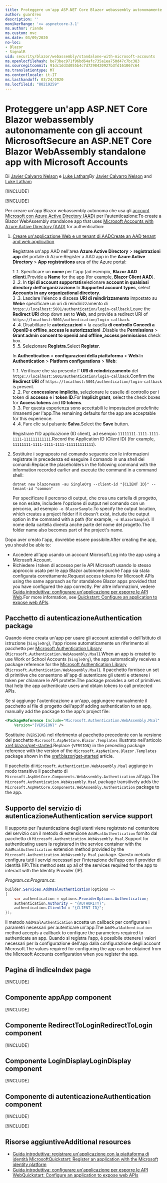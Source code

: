 ```yaml
---
title: Proteggere un'app ASP.NET Core Blazor webassembly autonomamente con gli account Microsoft
author: guardrex
description: ''
monikerRange: '>= aspnetcore-3.1'
ms.author: riande
ms.custom: mvc
ms.date: 03/09/2020
no-loc:
- Blazor
- SignalR
uid: security/blazor/webassembly/standalone-with-microsoft-accounts
ms.openlocfilehash: be73bec971f96bd64afc735a1ea750d47c7bc383
ms.sourcegitcommit: 91dc1dd3d055b4c7d7298420927b3fd161067c64
ms.translationtype: MT
ms.contentlocale: it-IT
ms.lasthandoff: 03/24/2020
ms.locfileid: "80219259"
---
```

# <a name="secure-an-aspnet-core-opno-locblazor-webassembly-standalone-app-with-microsoft-accounts"></a><span data-ttu-id="2248c-102">Proteggere un'app ASP.NET Core Blazor webassembly autonomamente con gli account Microsoft</span><span class="sxs-lookup"><span data-stu-id="2248c-102">Secure an ASP.NET Core Blazor WebAssembly standalone app with Microsoft Accounts</span></span>

<span data-ttu-id="2248c-103">Di [Javier Calvarro Nelson](https://github.com/javiercn) e [Luke Latham](https://github.com/guardrex)</span><span class="sxs-lookup"><span data-stu-id="2248c-103">By [Javier Calvarro Nelson](https://github.com/javiercn) and [Luke Latham](https://github.com/guardrex)</span></span>

[!INCLUDE[](~/includes/blazorwasm-preview-notice.md)]

[!INCLUDE[](~/includes/blazorwasm-3.2-template-article-notice.md)]

<span data-ttu-id="2248c-104">Per creare un'app Blazor webassembly autonoma che usa gli [account Microsoft con Azure Active Directory (AAD)](/azure/active-directory/develop/quickstart-register-app#register-a-new-application-using-the-azure-portal) per l'autenticazione:</span><span class="sxs-lookup"><span data-stu-id="2248c-104">To create a Blazor WebAssembly standalone app that uses [Microsoft Accounts with Azure Active Directory (AAD)](/azure/active-directory/develop/quickstart-register-app#register-a-new-application-using-the-azure-portal) for authentication:</span></span>

1. [<span data-ttu-id="2248c-105">Creare un'applicazione Web e un tenant di AAD</span><span class="sxs-lookup"><span data-stu-id="2248c-105">Create an AAD tenant and web application</span></span>](/azure/active-directory/develop/v2-overview)

   <span data-ttu-id="2248c-106">Registrare un'app AAD nell'area **Azure Active Directory** > **registrazioni app** del portale di Azure:</span><span class="sxs-lookup"><span data-stu-id="2248c-106">Register a AAD app in the **Azure Active Directory** > **App registrations** area of the Azure portal:</span></span>

   <span data-ttu-id="2248c-107">1 \.</span><span class="sxs-lookup"><span data-stu-id="2248c-107">1\.</span></span> <span data-ttu-id="2248c-108">Specificare un **nome** per l'app (ad esempio, **Blazor AAD client**).</span><span class="sxs-lookup"><span data-stu-id="2248c-108">Provide a **Name** for the app (for example, **Blazor Client AAD**).</span></span><br>
   <span data-ttu-id="2248c-109">2 \.</span><span class="sxs-lookup"><span data-stu-id="2248c-109">2\.</span></span> <span data-ttu-id="2248c-110">In **tipi di account supportati**selezionare **account in qualsiasi directory dell'organizzazione**.</span><span class="sxs-lookup"><span data-stu-id="2248c-110">In **Supported account types**, select **Accounts in any organizational directory**.</span></span><br>
   <span data-ttu-id="2248c-111">3 \.</span><span class="sxs-lookup"><span data-stu-id="2248c-111">3\.</span></span> <span data-ttu-id="2248c-112">Lasciare l'elenco a discesa **URI di reindirizzamento** impostato su **Web**e specificare un uri di reindirizzamento di `https://localhost:5001/authentication/login-callback`.</span><span class="sxs-lookup"><span data-stu-id="2248c-112">Leave the **Redirect URI** drop down set to **Web**, and provide a redirect URI of `https://localhost:5001/authentication/login-callback`.</span></span><br>
   <span data-ttu-id="2248c-113">4 \.</span><span class="sxs-lookup"><span data-stu-id="2248c-113">4\.</span></span> <span data-ttu-id="2248c-114">Disabilitare le **autorizzazioni** > la casella **di controllo Concedi a OpenID e offline_access le autorizzazioni** .</span><span class="sxs-lookup"><span data-stu-id="2248c-114">Disable the **Permissions** > **Grant admin concent to openid and offline_access permissions** check box.</span></span><br>
   <span data-ttu-id="2248c-115">5 \.</span><span class="sxs-lookup"><span data-stu-id="2248c-115">5\.</span></span> <span data-ttu-id="2248c-116">Selezionare **Registra**.</span><span class="sxs-lookup"><span data-stu-id="2248c-116">Select **Register**.</span></span>

   <span data-ttu-id="2248c-117">In **Authentication** > **configurazioni della piattaforma** > **Web**:</span><span class="sxs-lookup"><span data-stu-id="2248c-117">In **Authentication** > **Platform configurations** > **Web**:</span></span>

   <span data-ttu-id="2248c-118">1 \.</span><span class="sxs-lookup"><span data-stu-id="2248c-118">1\.</span></span> <span data-ttu-id="2248c-119">Verificare che sia presente l' **URI di reindirizzamento** del `https://localhost:5001/authentication/login-callback`.</span><span class="sxs-lookup"><span data-stu-id="2248c-119">Confirm the **Redirect URI** of `https://localhost:5001/authentication/login-callback` is present.</span></span><br>
   <span data-ttu-id="2248c-120">2 \.</span><span class="sxs-lookup"><span data-stu-id="2248c-120">2\.</span></span> <span data-ttu-id="2248c-121">Per **concessione implicita**, selezionare le caselle di controllo per i token di **accesso** e i **token ID**.</span><span class="sxs-lookup"><span data-stu-id="2248c-121">For **Implicit grant**, select the check boxes for **Access tokens** and **ID tokens**.</span></span><br>
   <span data-ttu-id="2248c-122">3 \.</span><span class="sxs-lookup"><span data-stu-id="2248c-122">3\.</span></span> <span data-ttu-id="2248c-123">Per questa esperienza sono accettabili le impostazioni predefinite rimanenti per l'app.</span><span class="sxs-lookup"><span data-stu-id="2248c-123">The remaining defaults for the app are acceptable for this experience.</span></span><br>
   <span data-ttu-id="2248c-124">4 \.</span><span class="sxs-lookup"><span data-stu-id="2248c-124">4\.</span></span> <span data-ttu-id="2248c-125">Fare clic sul pulsante **Salva**.</span><span class="sxs-lookup"><span data-stu-id="2248c-125">Select the **Save** button.</span></span>

   <span data-ttu-id="2248c-126">Registrare l'ID applicazione (ID client), ad esempio `11111111-1111-1111-1111-111111111111`.</span><span class="sxs-lookup"><span data-stu-id="2248c-126">Record the Application ID (Client ID) (for example, `11111111-1111-1111-1111-111111111111`).</span></span>

1. <span data-ttu-id="2248c-127">Sostituire i segnaposto nel comando seguente con le informazioni registrate in precedenza ed eseguire il comando in una shell dei comandi:</span><span class="sxs-lookup"><span data-stu-id="2248c-127">Replace the placeholders in the following command with the information recorded earlier and execute the command in a command shell:</span></span>

   ```dotnetcli
   dotnet new blazorwasm -au SingleOrg --client-id "{CLIENT ID}" --tenant-id "common"
   ```

   <span data-ttu-id="2248c-128">Per specificare il percorso di output, che crea una cartella di progetto, se non esiste, includere l'opzione di output nel comando con un percorso, ad esempio `-o BlazorSample`.</span><span class="sxs-lookup"><span data-stu-id="2248c-128">To specify the output location, which creates a project folder if it doesn't exist, include the output option in the command with a path (for example, `-o BlazorSample`).</span></span> <span data-ttu-id="2248c-129">Il nome della cartella diventa anche parte del nome del progetto.</span><span class="sxs-lookup"><span data-stu-id="2248c-129">The folder name also becomes part of the project's name.</span></span>

<span data-ttu-id="2248c-130">Dopo aver creato l'app, dovrebbe essere possibile:</span><span class="sxs-lookup"><span data-stu-id="2248c-130">After creating the app, you should be able to:</span></span>

* <span data-ttu-id="2248c-131">Accedere all'app usando un account Microsoft.</span><span class="sxs-lookup"><span data-stu-id="2248c-131">Log into the app using a Microsoft Account.</span></span>
* <span data-ttu-id="2248c-132">Richiedere i token di accesso per le API Microsoft usando lo stesso approccio usato per le app Blazor autonome purché l'app sia stata configurata correttamente.</span><span class="sxs-lookup"><span data-stu-id="2248c-132">Request access tokens for Microsoft APIs using the same approach as for standalone Blazor apps provided that you have configured the app correctly.</span></span> <span data-ttu-id="2248c-133">Per altre informazioni, vedere [Guida introduttiva: configurare un'applicazione per esporre le API Web](/azure/active-directory/develop/quickstart-configure-app-expose-web-apis).</span><span class="sxs-lookup"><span data-stu-id="2248c-133">For more information, see [Quickstart: Configure an application to expose web APIs](/azure/active-directory/develop/quickstart-configure-app-expose-web-apis).</span></span>

## <a name="authentication-package"></a><span data-ttu-id="2248c-134">Pacchetto di autenticazione</span><span class="sxs-lookup"><span data-stu-id="2248c-134">Authentication package</span></span>

<span data-ttu-id="2248c-135">Quando viene creata un'app per usare gli account aziendali o dell'Istituto di istruzione (`SingleOrg`), l'app riceve automaticamente un riferimento al pacchetto per [Microsoft Authentication Library](/azure/active-directory/develop/msal-overview) (`Microsoft.Authentication.WebAssembly.Msal`).</span><span class="sxs-lookup"><span data-stu-id="2248c-135">When an app is created to use Work or School Accounts (`SingleOrg`), the app automatically receives a package reference for the [Microsoft Authentication Library](/azure/active-directory/develop/msal-overview) (`Microsoft.Authentication.WebAssembly.Msal`).</span></span> <span data-ttu-id="2248c-136">Il pacchetto fornisce un set di primitive che consentono all'app di autenticare gli utenti e ottenere i token per chiamare le API protette.</span><span class="sxs-lookup"><span data-stu-id="2248c-136">The package provides a set of primitives that help the app authenticate users and obtain tokens to call protected APIs.</span></span>

<span data-ttu-id="2248c-137">Se si aggiunge l'autenticazione a un'app, aggiungere manualmente il pacchetto al file di progetto dell'app:</span><span class="sxs-lookup"><span data-stu-id="2248c-137">If adding authentication to an app, manually add the package to the app's project file:</span></span>

```xml
<PackageReference Include="Microsoft.Authentication.WebAssembly.Msal" 
    Version="{VERSION}" />
```

<span data-ttu-id="2248c-138">Sostituire `{VERSION}` nel riferimento al pacchetto precedente con la versione del pacchetto `Microsoft.AspNetCore.Blazor.Templates` illustrato nell'articolo <xref:blazor/get-started>.</span><span class="sxs-lookup"><span data-stu-id="2248c-138">Replace `{VERSION}` in the preceding package reference with the version of the `Microsoft.AspNetCore.Blazor.Templates` package shown in the <xref:blazor/get-started> article.</span></span>

<span data-ttu-id="2248c-139">Il pacchetto di `Microsoft.Authentication.WebAssembly.Msal` aggiunge in modo transitivo il pacchetto di `Microsoft.AspNetCore.Components.WebAssembly.Authentication` all'app.</span><span class="sxs-lookup"><span data-stu-id="2248c-139">The `Microsoft.Authentication.WebAssembly.Msal` package transitively adds the `Microsoft.AspNetCore.Components.WebAssembly.Authentication` package to the app.</span></span>

## <a name="authentication-service-support"></a><span data-ttu-id="2248c-140">Supporto del servizio di autenticazione</span><span class="sxs-lookup"><span data-stu-id="2248c-140">Authentication service support</span></span>

<span data-ttu-id="2248c-141">Il supporto per l'autenticazione degli utenti viene registrato nel contenitore del servizio con il metodo di estensione `AddMsalAuthentication` fornito dal pacchetto di `Microsoft.Authentication.WebAssembly.Msal`.</span><span class="sxs-lookup"><span data-stu-id="2248c-141">Support for authenticating users is registered in the service container with the `AddMsalAuthentication` extension method provided by the `Microsoft.Authentication.WebAssembly.Msal` package.</span></span> <span data-ttu-id="2248c-142">Questo metodo configura tutti i servizi necessari per l'interazione dell'app con il provider di identità (IP).</span><span class="sxs-lookup"><span data-stu-id="2248c-142">This method sets up all of the services required for the app to interact with the Identity Provider (IP).</span></span>

<span data-ttu-id="2248c-143">*Program.cs*:</span><span class="sxs-lookup"><span data-stu-id="2248c-143">*Program.cs*:</span></span>

```csharp
builder.Services.AddMsalAuthentication(options =>
{
    var authentication = options.ProviderOptions.Authentication;
    authentication.Authority = "{AUTHORITY}";
    authentication.ClientId = "{CLIENT ID}";
});
```

<span data-ttu-id="2248c-144">Il metodo `AddMsalAuthentication` accetta un callback per configurare i parametri necessari per autenticare un'app.</span><span class="sxs-lookup"><span data-stu-id="2248c-144">The `AddMsalAuthentication` method accepts a callback to configure the parameters required to authenticate an app.</span></span> <span data-ttu-id="2248c-145">Quando si registra l'app, è possibile ottenere i valori necessari per la configurazione dell'app dalla configurazione degli account Microsoft.</span><span class="sxs-lookup"><span data-stu-id="2248c-145">The values required for configuring the app can be obtained from the Microsoft Accounts configuration when you register the app.</span></span>

## <a name="index-page"></a><span data-ttu-id="2248c-146">Pagina di indice</span><span class="sxs-lookup"><span data-stu-id="2248c-146">Index page</span></span>

[!INCLUDE[](~/includes/blazor-security/index-page-msal.md)]

## <a name="app-component"></a><span data-ttu-id="2248c-147">Componente app</span><span class="sxs-lookup"><span data-stu-id="2248c-147">App component</span></span>

[!INCLUDE[](~/includes/blazor-security/app-component.md)]

## <a name="redirecttologin-component"></a><span data-ttu-id="2248c-148">Componente RedirectToLogin</span><span class="sxs-lookup"><span data-stu-id="2248c-148">RedirectToLogin component</span></span>

[!INCLUDE[](~/includes/blazor-security/redirecttologin-component.md)]

## <a name="logindisplay-component"></a><span data-ttu-id="2248c-149">Componente LoginDisplay</span><span class="sxs-lookup"><span data-stu-id="2248c-149">LoginDisplay component</span></span>

[!INCLUDE[](~/includes/blazor-security/logindisplay-component.md)]

## <a name="authentication-component"></a><span data-ttu-id="2248c-150">Componente di autenticazione</span><span class="sxs-lookup"><span data-stu-id="2248c-150">Authentication component</span></span>

[!INCLUDE[](~/includes/blazor-security/authentication-component.md)]

[!INCLUDE[](~/includes/blazor-security/troubleshoot.md)]

## <a name="additional-resources"></a><span data-ttu-id="2248c-151">Risorse aggiuntive</span><span class="sxs-lookup"><span data-stu-id="2248c-151">Additional resources</span></span>

* [<span data-ttu-id="2248c-152">Guida introduttiva: registrare un'applicazione con la piattaforma di identità Microsoft</span><span class="sxs-lookup"><span data-stu-id="2248c-152">Quickstart: Register an application with the Microsoft identity platform</span></span>](/azure/active-directory/develop/quickstart-register-app#register-a-new-application-using-the-azure-portal)
* [<span data-ttu-id="2248c-153">Guida introduttiva: configurare un'applicazione per esporre le API Web</span><span class="sxs-lookup"><span data-stu-id="2248c-153">Quickstart: Configure an application to expose web APIs</span></span>](/azure/active-directory/develop/quickstart-configure-app-expose-web-apis)
